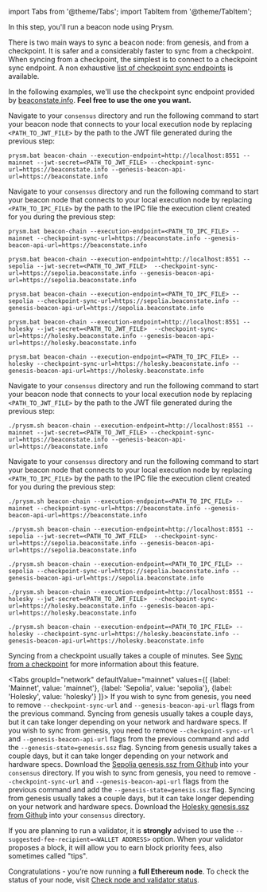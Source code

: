 import Tabs from '@theme/Tabs';
import TabItem from '@theme/TabItem';

<p className='hidden-in-jwt-guide hidden-in-mergeprep-guide'>In this step, you'll run a beacon node using Prysm.</p>
<p>There is two main ways to sync a beacon node: from genesis, and from a checkpoint. It is safer and a considerably faster to sync from a checkpoint. When syncing from a checkpoint, the simplest is to connect to a checkpoint sync endpoint. A non exhaustive <a href='https://eth-clients.github.io/checkpoint-sync-endpoints'> list of checkpoint sync endpoints</a> is available.</p>
<p>In the following examples, we'll use the checkpoint sync endpoint provided by <a href='https://beaconstate.info/'>beaconstate.info</a>. <strong>Feel free to use the one you want.</strong></p>
<Tabs groupId="os" defaultValue="others" values={[
    {label: 'Windows', value: 'win'},
    {label: 'Linux, MacOS, Arm64', value: 'others'}
]}>
  <TabItem value="win">
    <Tabs groupId="network" defaultValue="mainnet" values={[
      {label: 'Mainnet', value: 'mainnet'},
      {label: 'Sepolia', value: 'sepolia'},
      {label: 'Holesky', value: 'holesky'}
    ]}>
      <TabItem value="mainnet">
        <Tabs groupId="protocol" defaultValue="jwt" values={[
          {label: 'JWT', value: 'jwt'},
          {label: 'IPC', value: 'ipc'}
        ]}>
          <TabItem value="jwt">
            <p>Navigate to your <code>consensus</code> directory and run the following command to start your beacon node that connects to your local execution node by replacing <code>&lt;PATH_TO_JWT_FILE&gt;</code> by the path to the JWT file generated during the previous step:</p>
            <pre><code>prysm.bat beacon-chain --execution-endpoint=http://localhost:8551 --mainnet --jwt-secret=&lt;PATH_TO_JWT_FILE&gt; --checkpoint-sync-url=https://beaconstate.info --genesis-beacon-api-url=https://beaconstate.info</code></pre>
          </TabItem>
          <TabItem value="ipc">
            <p>Navigate to your <code>consensus</code> directory and run the following command to start your beacon node that connects to your local execution node by replacing <code>&lt;PATH_TO_IPC_FILE&gt;</code> by the path to the IPC file the execution client created for you during the previous step:</p>
            <pre><code>prysm.bat beacon-chain --execution-endpoint=&lt;PATH_TO_IPC_FILE&gt; --mainnet --checkpoint-sync-url=https://beaconstate.info --genesis-beacon-api-url=https://beaconstate.info</code></pre>
          </TabItem>
        </Tabs>
      </TabItem>
      <TabItem value="sepolia">
        <Tabs groupId="protocol" defaultValue="jwt" values={[
          {label: 'JWT', value: 'jwt'},
          {label: 'IPC', value: 'ipc'}
        ]}>
          <TabItem value="jwt"><pre><code>prysm.bat beacon-chain --execution-endpoint=http://localhost:8551 --sepolia --jwt-secret=&lt;PATH_TO_JWT_FILE&gt;  --checkpoint-sync-url=https://sepolia.beaconstate.info --genesis-beacon-api-url=https://sepolia.beaconstate.info</code></pre></TabItem>
          <TabItem value="ipc"><pre><code>prysm.bat beacon-chain --execution-endpoint=&lt;PATH_TO_IPC_FILE&gt; --sepolia --checkpoint-sync-url=https://sepolia.beaconstate.info --genesis-beacon-api-url=https://sepolia.beaconstate.info</code></pre></TabItem>
        </Tabs>
      </TabItem>
      <TabItem value="holesky">
        <Tabs groupId="protocol" defaultValue="jwt" values={[
          {label: 'JWT', value: 'jwt'},
          {label: 'IPC', value: 'ipc'}
        ]}>
          <TabItem value="jwt"><pre><code>prysm.bat beacon-chain --execution-endpoint=http://localhost:8551 --holesky --jwt-secret=&lt;PATH_TO_JWT_FILE&gt;  --checkpoint-sync-url=https://holesky.beaconstate.info --genesis-beacon-api-url=https://holesky.beaconstate.info</code></pre></TabItem>
          <TabItem value="ipc"><pre><code>prysm.bat beacon-chain --execution-endpoint=&lt;PATH_TO_IPC_FILE&gt; --holesky --checkpoint-sync-url=https://holesky.beaconstate.info --genesis-beacon-api-url=https://holesky.beaconstate.info</code></pre></TabItem>
        </Tabs>
      </TabItem>
    </Tabs>
  </TabItem>
  <TabItem value="others">
    <Tabs groupId="network" defaultValue="mainnet" values={[
      {label: 'Mainnet', value: 'mainnet'},
      {label: 'Sepolia', value: 'sepolia'},
      {label: 'Holesky', value: 'holesky'}
    ]}>
      <TabItem value="mainnet">
        <Tabs groupId="protocol" defaultValue="jwt" values={[
          {label: 'JWT', value: 'jwt'},
          {label: 'IPC', value: 'ipc'}
        ]}>
          <TabItem value="jwt">
            <p>Navigate to your <code>consensus</code> directory and run the following command to start your beacon node that connects to your local execution node by replacing <code>&lt;PATH_TO_JWT_FILE&gt;</code> by the path to the JWT file generated during the previous step:</p>
            <pre><code>./prysm.sh beacon-chain --execution-endpoint=http://localhost:8551 --mainnet --jwt-secret=&lt;PATH_TO_JWT_FILE&gt; --checkpoint-sync-url=https://beaconstate.info --genesis-beacon-api-url=https://beaconstate.info</code></pre>
          </TabItem>
          <TabItem value="ipc">
            <p>Navigate to your <code>consensus</code> directory and run the following command to start your beacon node that connects to your local execution node by replacing <code>&lt;PATH_TO_IPC_FILE&gt;</code> by the path to the IPC file the execution client created for you during the previous step:</p>
            <pre><code>./prysm.sh beacon-chain --execution-endpoint=&lt;PATH_TO_IPC_FILE&gt; --mainnet --checkpoint-sync-url=https://beaconstate.info --genesis-beacon-api-url=https://beaconstate.info</code></pre>
          </TabItem>
        </Tabs>
      </TabItem>
      <TabItem value="sepolia">
        <Tabs groupId="protocol" defaultValue="jwt" values={[
          {label: 'JWT', value: 'jwt'},
          {label: 'IPC', value: 'ipc'}
        ]}>
          <TabItem value="jwt"><pre><code>./prysm.sh beacon-chain --execution-endpoint=http://localhost:8551 --sepolia --jwt-secret=&lt;PATH_TO_JWT_FILE&gt;  --checkpoint-sync-url=https://sepolia.beaconstate.info --genesis-beacon-api-url=https://sepolia.beaconstate.info</code></pre></TabItem>
          <TabItem value="ipc"><pre><code>./prysm.sh beacon-chain --execution-endpoint=&lt;PATH_TO_IPC_FILE&gt; --sepolia --checkpoint-sync-url=https://sepolia.beaconstate.info --genesis-beacon-api-url=https://sepolia.beaconstate.info</code></pre></TabItem>
          </Tabs>
      </TabItem>
      <TabItem value="holesky">
        <Tabs groupId="protocol" defaultValue="jwt" values={[
          {label: 'JWT', value: 'jwt'},
          {label: 'IPC', value: 'ipc'}
        ]}>
          <TabItem value="jwt"><pre><code>./prysm.sh beacon-chain --execution-endpoint=http://localhost:8551 --holesky --jwt-secret=&lt;PATH_TO_JWT_FILE&gt;  --checkpoint-sync-url=https://holesky.beaconstate.info --genesis-beacon-api-url=https://holesky.beaconstate.info</code></pre></TabItem>
          <TabItem value="ipc"><pre><code>./prysm.sh beacon-chain --execution-endpoint=&lt;PATH_TO_IPC_FILE&gt; --holesky --checkpoint-sync-url=https://holesky.beaconstate.info --genesis-beacon-api-url=https://holesky.beaconstate.info</code></pre></TabItem>
        </Tabs>
      </TabItem>
    </Tabs>
  </TabItem>
</Tabs>

<div>

Syncing from a checkpoint usually takes a couple of minutes. See [Sync from a checkpoint](/prysm-usage/checkpoint-sync.md) for more information about this feature.

<Tabs groupId="network" defaultValue="mainnet" values={[
      {label: 'Mainnet', value: 'mainnet'},
      {label: 'Sepolia', value: 'sepolia'},
      {label: 'Holesky', value: 'holesky'}
    ]}>
    <TabItem value="mainnet">
      If you wish to sync from genesis, you need to remove <code>--checkpoint-sync-url</code> and <code>--genesis-beacon-api-url</code> flags from the previous command. Syncing from genesis usually takes a couple days, but it can take longer depending on your network and hardware specs.
    </TabItem>
    <TabItem value="sepolia">
      If you wish to sync from genesis, you need to remove <code>--checkpoint-sync-url</code> and <code>--genesis-beacon-api-url</code> flags from the previous command and add the <code>--genesis-state=genesis.ssz</code> flag. Syncing from genesis usually takes a couple days, but it can take longer depending on your network and hardware specs.
      Download the <a href='https://github.com/eth-clients/sepolia/blob/main/metadata/genesis.ssz'>Sepolia genesis.ssz from Github</a> into your <code>consensus</code> directory.
    </TabItem>
     <TabItem value="holesky">
      If you wish to sync from genesis, you need to remove <code>--checkpoint-sync-url</code> and <code>--genesis-beacon-api-url</code> flags from the previous command and add the <code>--genesis-state=genesis.ssz</code> flag. Syncing from genesis usually takes a couple days, but it can take longer depending on your network and hardware specs.
      Download the <a href='https://github.com/eth-clients/holesky/tree/main/metadata/genesis.ssz'>Holesky genesis.ssz from Github</a> into your <code>consensus</code> directory.
    </TabItem>
</Tabs>

If you are planning to run a validator, it is <strong>strongly</strong> advised to use the <code>--suggested-fee-recipient=<WALLET ADDRESS\></code> option. When your validator proposes a block, it will allow you to earn block priority fees, also sometimes called "tips".


<p>Congratulations - you’re now running a <strong>full Ethereum node</strong>. To check the status of your node, visit <a href='/monitoring/checking-status'>Check node and validator status</a>.</p>

</div>
